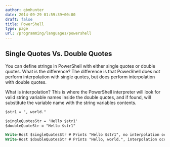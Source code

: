 ```yaml
---
author: gbmhunter
date: 2014-09-29 01:59:39+00:00
draft: false
title: PowerShell
type: page
url: /programming/languages/powershell
---
```


## Single Quotes Vs. Double Quotes

You can define strings in PowerShell with either single quotes or double quotes. What is the difference? The difference is that PowerShell does not perform interpolation with single quotes, but does perform interpolation with double quotes.

What is interpolation? This is where the PowerShell interpreter will look for valid string variable names inside the double quotes, and if found, will substitute the variable name with the string variables contents.

```ps    
$str1 = ", world."

$singleQuotesStr = 'Hello $str1'
$doubleQuoteStr = "Hello $str1"

Write-Host $singleQuotesStr # Prints "Hello $str1", no interpolation occured
Write-Host $doubleQuotesStr # Prints "Hello, world.", interpolation occured
```